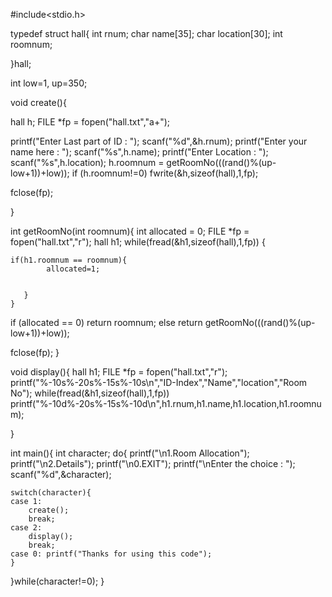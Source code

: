 #include<stdio.h>

typedef struct hall{
       int rnum;
      char name[35];
      char location[30];
      int roomnum;

}hall;

int low=1, up=350;

void create(){

   hall h;
   FILE *fp = fopen("hall.txt","a+");

   printf("Enter Last part of ID : ");
   scanf("%d",&h.rnum);
   printf("Enter your name here : ");
   scanf("%s",h.name);
   printf("Enter Location : ");
   scanf("%s",h.location);
   h.roomnum = getRoomNo(((rand()%(up-low+1))+low));
   if (h.roomnum!=0)
   fwrite(&h,sizeof(hall),1,fp);

   fclose(fp);

}

int getRoomNo(int roomnum){
    int allocated = 0;
    FILE *fp = fopen("hall.txt","r");
    hall h1;
    while(fread(&h1,sizeof(hall),1,fp))
    {


    if(h1.roomnum == roomnum){
            allocated=1;


       }
    }
if (allocated == 0)
        return roomnum;
else
    return getRoomNo(((rand()%(up-low+1))+low));

fclose(fp);
}


void display(){
    hall h1;
    FILE *fp = fopen("hall.txt","r");
    printf("%-10s%-20s%-15s%-10s\n","ID-Index","Name","location","Room No");
    while(fread(&h1,sizeof(hall),1,fp))
    printf("%-10d%-20s%-15s%-10d\n",h1.rnum,h1.name,h1.location,h1.roomnum);



}


int main(){
   int character;
   do{
    printf("\n1.Room Allocation");
    printf("\n2.Details");
    printf("\n0.EXIT");
    printf("\nEnter the choice : ");
    scanf("%d",&character);

    switch(character){
    case 1:
        create();
        break;
    case 2:
        display();
        break;
    case 0: printf("Thanks for using this code");
    }
   }while(character!=0);
}
